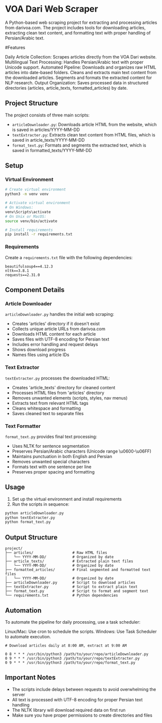 # VOA Dari Web Scraper

A Python-based web scraping project for extracting and processing articles from darivoa.com. The project includes tools for downloading articles, extracting clean text content, and formatting text with proper handling of Persian/Arabic text.

#Features

Daily Article Collection: Scrapes articles directly from the VOA Dari website.
    Multilingual Text Processing: Handles Persian/Arabic text with proper Unicode support.
    Automated Pipeline:
        Downloads and organizes raw HTML articles into date-based folders.
        Cleans and extracts main text content from the downloaded articles.
        Segments and formats the extracted content for NLP research.
    Output Organization: Saves processed data in structured directories (articles, article_texts, formatted_articles) by date.




## Project Structure

The project consists of three main scripts:
- `articleDownloader.py`: Downloads article HTML from the website, which is saved in articles/YYYY-MM-DD
- `textExtracter.py`: Extracts clean text content from HTML files, which is saved in article_texts/YYYY-MM-DD
- `format_text.py`: Formats and segments the extracted text, which is saved in formatted_texts/YYYY-MM-DD

## Setup

### Virtual Environment
```bash
# Create virtual environment
python3 -m venv venv

# Activate virtual environment
# On Windows:
venv\Scripts\activate
# On Unix or MacOS:
source venv/bin/activate

# Install requirements
pip install -r requirements.txt
```

### Requirements
Create a `requirements.txt` file with the following dependencies:
```
beautifulsoup4==4.12.3
nltk==3.8.1
requests==2.31.0
```

## Component Details

### Article Downloader
`articleDownloader.py` handles the initial web scraping:
- Creates 'articles' directory if it doesn't exist
- Collects unique article URLs from darivoa.com
- Downloads HTML content for each article
- Saves files with UTF-8 encoding for Persian text
- Includes error handling and request delays
- Shows download progress
- Names files using article IDs

### Text Extractor
`textExtracter.py` processes the downloaded HTML:
- Creates 'article_texts' directory for cleaned content
- Processes HTML files from 'articles' directory
- Removes unwanted elements (scripts, styles, nav menus)
- Extracts text from relevant HTML tags
- Cleans whitespace and formatting
- Saves cleaned text to separate files

### Text Formatter
`format_text.py` provides final text processing:
- Uses NLTK for sentence segmentation
- Preserves Persian/Arabic characters (Unicode range \u0600-\u06FF)
- Maintains punctuation in both English and Persian
- Removes unwanted special characters
- Formats text with one sentence per line
- Preserves proper spacing and formatting

## Usage

1. Set up the virtual environment and install requirements
2. Run the scripts in sequence:
```bash
python articleDownloader.py
python textExtracter.py
python format_text.py
```

## Output Structure
```
project/
├── articles/                  # Raw HTML files
│   └── YYYY-MM-DD/            # Organized by date
├── article_texts/             # Extracted plain text files
│   └── YYYY-MM-DD/            # Organized by date
├── formatted_articles/        # Final segmented and formatted text files
│   └── YYYY-MM-DD/            # Organized by date
├── articleDownloader.py       # Script to download articles
├── textExtracter.py           # Script to extract plain text
├── format_text.py             # Script to format and segment text
└── requirements.txt           # Python dependencies
```

## Automation

To automate the pipeline for daily processing, use a task scheduler:

Linux/Mac: Use cron to schedule the scripts.
Windows: Use Task Scheduler to automate execution.

    # Download articles daily at 8:00 AM, extract at 9:00 AM
```cron
0 8 * * * /usr/bin/python3 /path/to/your/repo/articleDownloader.py
0 9 * * * /usr/bin/python3 /path/to/your/repo/textExtracter.py
0 9 * * * /usr/bin/python3 /path/to/your/repo/format_text.py
```

## Important Notes
- The scripts include delays between requests to avoid overwhelming the server
- All text is processed with UTF-8 encoding for proper Persian text handling
- The NLTK library will download required data on first run
- Make sure you have proper permissions to create directories and files
